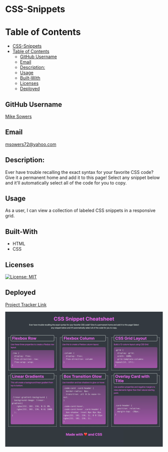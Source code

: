 # CSS-Snippets

# Table of Contents
- [CSS-Snippets](#css-snippets)
- [Table of Contents](#table-of-contents)
  - [GitHub Username](#github-username)
  - [Email](#email)
  - [Description:](#description)
  - [Usage](#usage)
  - [Built-With](#built-with)
  - [Licenses](#licenses)
  - [Deployed](#deployed)


## GitHub Username
[Mike Sowers](https://github.com/msowers72)

## Email
<msowers72@yahoo.com>

## Description:
Ever have trouble recalling the exact syntax for your favorite CSS code? Give it a permanent home and add it to this page! Select any snippet below and it'll automatically select all of the code for you to copy. 

## Usage
As a user, I can view a collection of labeled CSS snippets in a responsive grid.

## Built-With
* HTML
* CSS

   

## Licenses 
[![License: MIT](https://img.shields.io/badge/License-MIT-yellow.svg)](https://opensource.org/licenses/MIT)
<!-- ![Tux, the Linux mascot](https://img.shields.io/badge/License-MIT-green) -->
  
 ## Deployed
 [Project Tracker Link](https://msowers72.github.io/CSS-Snippets/)
 
 
 ![images](./assets/img/01-app-desktop.png) 
 


